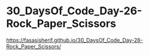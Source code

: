 # 30_DaysOf_Code_Day-26-Rock_Paper_Scissors

https://fasasisherif.github.io/30_DaysOf_Code_Day-26-Rock_Paper_Scissors/
